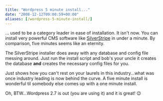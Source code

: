 ```yaml
---
title: "Wordpress 5 minute install..."
date: "2008-12-12T09:00:59+00:00"
aliases: [/wordpress-5-minute-install/]
---
```


... used to be a category leader in ease of installation. It isn't now. You can install very powerful CMS software like [SilverStripe](http://www.silverstripe.org/blog/) in under a minute. By comparison, five minutes seems like an eternity.

The SilverStripe installer does away with any database and config file messing around. Just run the install script and bob's your uncle it creates the database **and** creates the necessary config files for you.

Just shows how you can't rest on your laurels in this industry...what was once industry leading is now behind the curve. A five minute install is wonderful til somebody else comes up with a one minute install.

Oh, BTW...Wordpress 2.7 is out (you are using it) and it is great! :wink:
